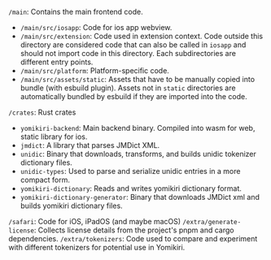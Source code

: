 `/main`: Contains the main frontend code.

- `/main/src/iosapp`: Code for ios app webview.
- `/main/src/extension`: Code used in extension context. Code outside this directory are considered code that can also be called in `iosapp` and should not import code in this directory.
  Each subdirectories are different entry points.
- `/main/src/platform`: Platform-specific code.
- `/main/src/assets/static`: Assets that have to be manually copied into bundle (with esbuild plugin). Assets not in `static` directories are automatically bundled by esbuild if they are imported into the code.


`/crates`: Rust crates
- `yomikiri-backend`: Main backend binary. Compiled into wasm for web, static library for ios.
- `jmdict`: A library that parses JMDict XML.
- `unidic`: Binary that downloads, transforms, and builds unidic tokenizer dictionary files.
- `unidic-types`: Used to parse and serialize unidic entries in a more compact form.
- `yomikiri-dictionary`: Reads and writes yomikiri dictionary format.
- `yomikiri-dictionary-generator`: Binary that downloads JMDict xml and builds yomikiri dictionary files.

`/safari`: Code for iOS, iPadOS (and maybe macOS)
`/extra/generate-license`: Collects license details from the project's pnpm and cargo dependencies.
`/extra/tokenizers`: Code used to compare and experiment with different tokenizers for potential use in Yomikiri.

